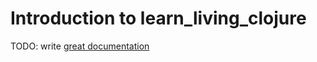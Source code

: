 # Introduction to learn_living_clojure

TODO: write [great documentation](http://jacobian.org/writing/what-to-write/)
